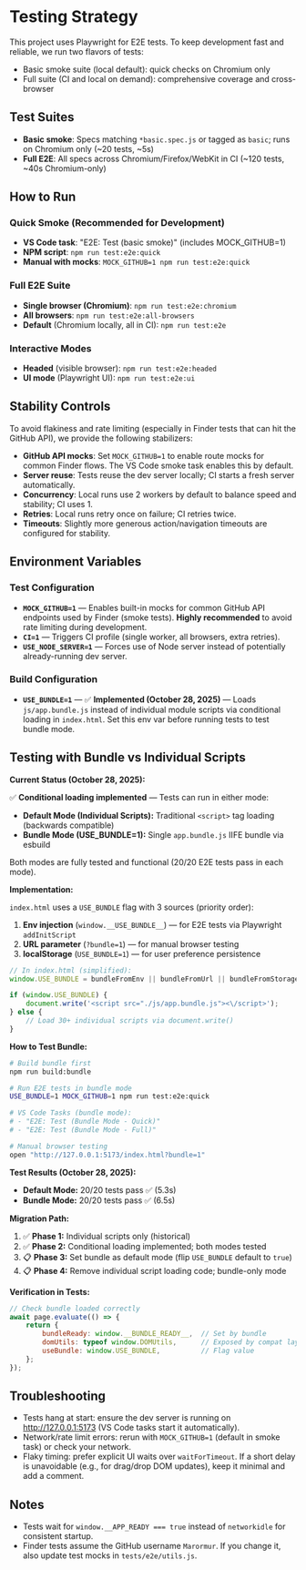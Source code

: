 # Testing Strategy

This project uses Playwright for E2E tests. To keep development fast and reliable, we run two flavors of tests:

- Basic smoke suite (local default): quick checks on Chromium only
- Full suite (CI and local on demand): comprehensive coverage and cross-browser

## Test Suites

- **Basic smoke**: Specs matching `*basic.spec.js` or tagged as `basic`; runs on Chromium only (~20 tests, ~5s)
- **Full E2E**: All specs across Chromium/Firefox/WebKit in CI (~120 tests, ~40s Chromium-only)

## How to Run

### Quick Smoke (Recommended for Development)

- **VS Code task**: "E2E: Test (basic smoke)" (includes MOCK_GITHUB=1)
- **NPM script**: `npm run test:e2e:quick`
- **Manual with mocks**: `MOCK_GITHUB=1 npm run test:e2e:quick`

### Full E2E Suite

- **Single browser (Chromium)**: `npm run test:e2e:chromium`
- **All browsers**: `npm run test:e2e:all-browsers`
- **Default** (Chromium locally, all in CI): `npm run test:e2e`

### Interactive Modes

- **Headed** (visible browser): `npm run test:e2e:headed`
- **UI mode** (Playwright UI): `npm run test:e2e:ui`

## Stability Controls

To avoid flakiness and rate limiting (especially in Finder tests that can hit the GitHub API), we provide the following stabilizers:

- **GitHub API mocks**: Set `MOCK_GITHUB=1` to enable route mocks for common Finder flows. The VS Code smoke task enables this by default.
- **Server reuse**: Tests reuse the dev server locally; CI starts a fresh server automatically.
- **Concurrency**: Local runs use 2 workers by default to balance speed and stability; CI uses 1.
- **Retries**: Local runs retry once on failure; CI retries twice.
- **Timeouts**: Slightly more generous action/navigation timeouts are configured for stability.

## Environment Variables

### Test Configuration

- **`MOCK_GITHUB=1`** — Enables built-in mocks for common GitHub API endpoints used by Finder (smoke tests). **Highly recommended** to avoid rate limiting during development.
- **`CI=1`** — Triggers CI profile (single worker, all browsers, extra retries).
- **`USE_NODE_SERVER=1`** — Forces use of Node server instead of potentially already-running dev server.

### Build Configuration

- **`USE_BUNDLE=1`** — ✅ **Implemented (October 28, 2025)** — Loads `js/app.bundle.js` instead of individual module scripts via conditional loading in `index.html`. Set this env var before running tests to test bundle mode.

## Testing with Bundle vs Individual Scripts

**Current Status (October 28, 2025):**

✅ **Conditional loading implemented** — Tests can run in either mode:

- **Default Mode (Individual Scripts):** Traditional `<script>` tag loading (backwards compatible)
- **Bundle Mode (USE_BUNDLE=1):** Single `app.bundle.js` IIFE bundle via esbuild

Both modes are fully tested and functional (20/20 E2E tests pass in each mode).

**Implementation:**

`index.html` uses a `USE_BUNDLE` flag with 3 sources (priority order):
1. **Env injection** (`window.__USE_BUNDLE__`) — for E2E tests via Playwright `addInitScript`
2. **URL parameter** (`?bundle=1`) — for manual browser testing
3. **localStorage** (`USE_BUNDLE=1`) — for user preference persistence

```javascript
// In index.html (simplified):
window.USE_BUNDLE = bundleFromEnv || bundleFromUrl || bundleFromStorage || false;

if (window.USE_BUNDLE) {
    document.write('<script src="./js/app.bundle.js"><\/script>');
} else {
    // Load 30+ individual scripts via document.write()
}
```

**How to Test Bundle:**

```bash
# Build bundle first
npm run build:bundle

# Run E2E tests in bundle mode
USE_BUNDLE=1 MOCK_GITHUB=1 npm run test:e2e:quick

# VS Code Tasks (bundle mode):
# - "E2E: Test (Bundle Mode - Quick)"
# - "E2E: Test (Bundle Mode - Full)"

# Manual browser testing
open "http://127.0.0.1:5173/index.html?bundle=1"
```

**Test Results (October 28, 2025):**
- **Default Mode:** 20/20 tests pass ✅ (5.3s)
- **Bundle Mode:** 20/20 tests pass ✅ (6.5s)

**Migration Path:**

1. ✅ **Phase 1:** Individual scripts only (historical)
2. ✅ **Phase 2:** Conditional loading implemented; both modes tested
3. 📋 **Phase 3:** Set bundle as default mode (flip `USE_BUNDLE` default to `true`)
4. 📋 **Phase 4:** Remove individual script loading code; bundle-only mode

**Verification in Tests:**

```javascript
// Check bundle loaded correctly
await page.evaluate(() => {
    return {
        bundleReady: window.__BUNDLE_READY__,  // Set by bundle
        domUtils: typeof window.DOMUtils,      // Exposed by compat layer
        useBundle: window.USE_BUNDLE,          // Flag value
    };
});
```

## Troubleshooting

- Tests hang at start: ensure the dev server is running on http://127.0.0.1:5173 (VS Code tasks start it automatically).
- Network/rate limit errors: rerun with `MOCK_GITHUB=1` (default in smoke task) or check your network.
- Flaky timing: prefer explicit UI waits over `waitForTimeout`. If a short delay is unavoidable (e.g., for drag/drop DOM updates), keep it minimal and add a comment.

## Notes

- Tests wait for `window.__APP_READY === true` instead of `networkidle` for consistent startup.
- Finder tests assume the GitHub username `Marormur`. If you change it, also update test mocks in `tests/e2e/utils.js`.
